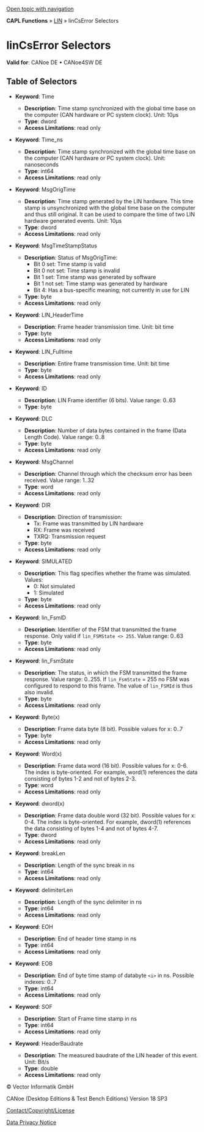 [Open topic with navigation](../../../../../CANoeDEFamily.htm#Topics/CAPLFunctions/LIN/Selectors/CAPLfunctionLINCSError.md)

**CAPL Functions** » [LIN](../CAPLfunctionsLINOverview.md) » linCsError Selectors

# linCsError Selectors

**Valid for**: CANoe DE • CANoe4SW DE

## Table of Selectors

- **Keyword**: Time
  - **Description**: Time stamp synchronized with the global time base on the computer (CAN hardware or PC system clock). Unit: 10µs
  - **Type**: dword
  - **Access Limitations**: read only

- **Keyword**: Time_ns
  - **Description**: Time stamp synchronized with the global time base on the computer (CAN hardware or PC system clock). Unit: nanoseconds
  - **Type**: int64
  - **Access Limitations**: read only

- **Keyword**: MsgOrigTime
  - **Description**: Time stamp generated by the LIN hardware. This time stamp is unsynchronized with the global time base on the computer and thus still original. It can be used to compare the time of two LIN hardware generated events. Unit: 10µs
  - **Type**: dword
  - **Access Limitations**: read only

- **Keyword**: MsgTimeStampStatus
  - **Description**: Status of MsgOrigTime:
    - Bit 0 set: Time stamp is valid
    - Bit 0 not set: Time stamp is invalid
    - Bit 1 set: Time stamp was generated by software
    - Bit 1 not set: Time stamp was generated by hardware
    - Bit 4: Has a bus-specific meaning; not currently in use for LIN
  - **Type**: byte
  - **Access Limitations**: read only

- **Keyword**: LIN_HeaderTime
  - **Description**: Frame header transmission time. Unit: bit time
  - **Type**: byte
  - **Access Limitations**: read only

- **Keyword**: LIN_Fulltime
  - **Description**: Entire frame transmission time. Unit: bit time
  - **Type**: byte
  - **Access Limitations**: read only

- **Keyword**: ID
  - **Description**: LIN Frame identifier (6 bits). Value range: 0..63
  - **Type**: byte

- **Keyword**: DLC
  - **Description**: Number of data bytes contained in the frame (Data Length Code). Value range: 0..8
  - **Type**: byte
  - **Access Limitations**: read only

- **Keyword**: MsgChannel
  - **Description**: Channel through which the checksum error has been received. Value range: 1..32
  - **Type**: word
  - **Access Limitations**: read only

- **Keyword**: DIR
  - **Description**: Direction of transmission:
    - Tx: Frame was transmitted by LIN hardware
    - RX: Frame was received
    - TXRQ: Transmission request
  - **Type**: byte
  - **Access Limitations**: read only

- **Keyword**: SIMULATED
  - **Description**: This flag specifies whether the frame was simulated. Values:
    - 0: Not simulated
    - 1: Simulated
  - **Type**: byte
  - **Access Limitations**: read only

- **Keyword**: lin_FsmID
  - **Description**: Identifier of the FSM that transmitted the frame response. Only valid if `lin_FSMState <> 255`. Value range: 0..63
  - **Type**: byte
  - **Access Limitations**: read only

- **Keyword**: lin_FsmState
  - **Description**: The status, in which the FSM transmitted the frame response. Value range: 0..255. If `lin_FsmState` = 255 no FSM was configured to respond to this frame. The value of `lin_FSMId` is thus also invalid.
  - **Type**: byte
  - **Access Limitations**: read only

- **Keyword**: Byte(x)
  - **Description**: Frame data byte (8 bit). Possible values for x: 0..7
  - **Type**: byte
  - **Access Limitations**: read only

- **Keyword**: Word(x)
  - **Description**: Frame data word (16 bit). Possible values for x: 0-6. The index is byte-oriented. For example, word(1) references the data consisting of bytes 1-2 and not of bytes 2-3.
  - **Type**: word
  - **Access Limitations**: read only

- **Keyword**: dword(x)
  - **Description**: Frame data double word (32 bit). Possible values for x: 0-4. The index is byte-oriented. For example, dword(1) references the data consisting of bytes 1-4 and not of bytes 4-7.
  - **Type**: dword
  - **Access Limitations**: read only

- **Keyword**: breakLen
  - **Description**: Length of the sync break in ns
  - **Type**: int64
  - **Access Limitations**: read only

- **Keyword**: delimiterLen
  - **Description**: Length of the sync delimiter in ns
  - **Type**: int64
  - **Access Limitations**: read only

- **Keyword**: EOH
  - **Description**: End of header time stamp in ns
  - **Type**: int64
  - **Access Limitations**: read only

- **Keyword**: EOB
  - **Description**: End of byte time stamp of databyte `<i>` in ns. Possible indexes: 0..7
  - **Type**: int64
  - **Access Limitations**: read only

- **Keyword**: SOF
  - **Description**: Start of Frame time stamp in ns
  - **Type**: int64
  - **Access Limitations**: read only

- **Keyword**: HeaderBaudrate
  - **Description**: The measured baudrate of the LIN header of this event. Unit: Bit/s
  - **Type**: double
  - **Access Limitations**: read only

© Vector Informatik GmbH

CANoe (Desktop Editions & Test Bench Editions) Version 18 SP3

[Contact/Copyright/License](../../../Shared/ContactCopyrightLicense.md)

[Data Privacy Notice](https://www.vector.com/int/en/company/get-info/privacy-policy/)